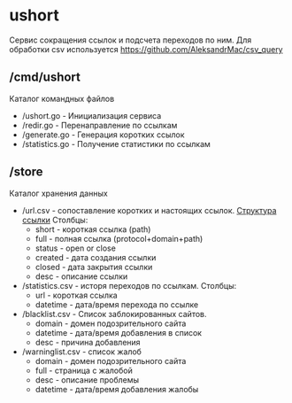 # ushort
Сервис сокращения ссылок и подсчета переходов по ним. Для обработки csv используется https://github.com/AleksandrMac/csv_query

## /cmd/ushort
Каталог командных файлов
- /ushort.go - Инициализация сервиса
- /redir.go - Перенаправление по ссылкам
- /generate.go - Генерация коротких ссылок
- /statistics.go - Получение статистики по ссылкам
## /store
Каталог хранения данных 
- /url.csv - сопоставление коротких и настоящих ссылок. [Структура ссылки](https://www.bing.com/search?q=structure+url&qs=n&form=QBRE&sp=-1&pq=structur+url&sc=8-12&sk=&cvid=89E02D1A140744E7A56C3C79587A0D20) Столбцы:
    - short - короткая ссылка (path)
    - full - полная ссылка (protocol+domain+path)
    - status - open or close
    - created - дата создания ссылки
    - closed - дата закрытия ссылки
    - desc - описание ссылки
- /statistics.csv - исторя переходов по ссылкам. Столбцы:
    - url - короткая ссылка
    - datetime - дата/время перехода по ссылке
- /blacklist.csv - Список заблокированных сайтов. 
    - domain - домен подозрительного сайта
    - datetime - дата/время добавления в список
    - desc - причина добавления
- /warninglist.csv - список жалоб
    - domain - домен подозрительного сайта
    - full - страница с жалобой
    - desc - описание проблемы
    - datetime - дата/время добавления жалобы
